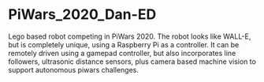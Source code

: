 # PiWars_2020_Dan-ED
Lego based robot competing in PiWars 2020.  The robot looks like WALL-E, but is completely unique, using a Raspberry Pi as a controller.  It can be remotely driven using a gamepad controller, but also incorporates line followers, ultrasonic distance sensors, plus camera based machine vision to support autonomous piwars challenges. 
